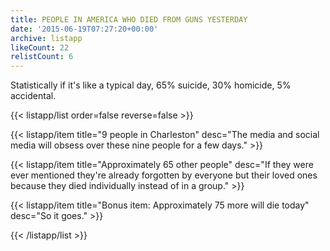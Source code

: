 ```yaml
---
title: PEOPLE IN AMERICA WHO DIED FROM GUNS YESTERDAY
date: '2015-06-19T07:27:20+00:00'
archive: listapp
likeCount: 22
relistCount: 6
---
```


Statistically if it's like a typical day, 65% suicide, 30% homicide, 5% accidental.

<!--more-->

{{< listapp/list order=false reverse=false >}}

   {{< listapp/item title="9 people in Charleston"
      desc="The media and social media will obsess over these nine people for a few days." >}}

   {{< listapp/item title="Approximately 65 other people"
      desc="If they were ever mentioned they're already forgotten by everyone but their loved ones because they died individually instead of in a group." >}}

   {{< listapp/item title="Bonus item: Approximately 75 more will die today"
      desc="So it goes." >}}

{{< /listapp/list >}}

